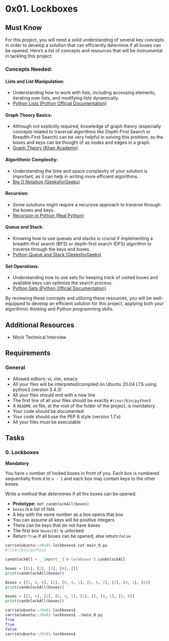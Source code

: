 # 0x01. Lockboxes

## Must Know

For this project, you will need a solid understanding of several key concepts in order to develop a solution that can efficiently determine if all boxes can be opened. Here’s a list of concepts and resources that will be instrumental in tackling this project:

### Concepts Needed:

#### Lists and List Manipulation:
- Understanding how to work with lists, including accessing elements, iterating over lists, and modifying lists dynamically.
- [Python Lists (Python Official Documentation)](https://docs.python.org/3/tutorial/datastructures.html)

#### Graph Theory Basics:
- Although not explicitly required, knowledge of graph theory (especially concepts related to traversal algorithms like Depth-First Search or Breadth-First Search) can be very helpful in solving this problem, as the boxes and keys can be thought of as nodes and edges in a graph.
- [Graph Theory (Khan Academy)](https://www.khanacademy.org/computing/computer-science/algorithms)

#### Algorithmic Complexity:
- Understanding the time and space complexity of your solution is important, as it can help in writing more efficient algorithms.
- [Big O Notation (GeeksforGeeks)](https://www.geeksforgeeks.org/analysis-of-algorithms-set-1-asymptotic-analysis/)

#### Recursion:
- Some solutions might require a recursive approach to traverse through the boxes and keys.
- [Recursion in Python (Real Python)](https://realpython.com/python-thinking-recursively/)

#### Queue and Stack:
- Knowing how to use queues and stacks is crucial if implementing a breadth-first search (BFS) or depth-first search (DFS) algorithm to traverse through the keys and boxes.
- [Python Queue and Stack (GeeksforGeeks)](https://www.geeksforgeeks.org/stack-in-python/)

#### Set Operations:
- Understanding how to use sets for keeping track of visited boxes and available keys can optimize the search process.
- [Python Sets (Python Official Documentation)](https://docs.python.org/3/tutorial/datastructures.html#sets)

By reviewing these concepts and utilizing these resources, you will be well-equipped to develop an efficient solution for this project, applying both your algorithmic thinking and Python programming skills.

## Additional Resources
- Mock Technical Interview

## Requirements

### General
- Allowed editors: vi, vim, emacs
- All your files will be interpreted/compiled on Ubuntu 20.04 LTS using python3 (version 3.4.3)
- All your files should end with a new line
- The first line of all your files should be exactly `#!/usr/bin/python3`
- A `README.md` file, at the root of the folder of the project, is mandatory
- Your code should be documented
- Your code should use the PEP 8 style (version 1.7.x)
- All your files must be executable

## Tasks

### 0. Lockboxes
**Mandatory**

You have `n` number of locked boxes in front of you. Each box is numbered sequentially from `0` to `n - 1` and each box may contain keys to the other boxes.

Write a method that determines if all the boxes can be opened.

- **Prototype:** `def canUnlockAll(boxes)`
- `boxes` is a list of lists
- A key with the same number as a box opens that box
- You can assume all keys will be positive integers
- There can be keys that do not have boxes
- The first box `boxes[0]` is unlocked
- Return `True` if all boxes can be opened, else return `False`

```python
carrie@ubuntu:~/0x01-lockboxes$ cat main_0.py
#!/usr/bin/python3

canUnlockAll = __import__('0-lockboxes').canUnlockAll

boxes = [[1], [2], [3], [4], []]
print(canUnlockAll(boxes))

boxes = [[1, 4, 6], [2], [0, 4, 1], [5, 6, 2], [3], [4, 1], [6]]
print(canUnlockAll(boxes))

boxes = [[1, 4], [2], [0, 4, 1], [3], [], [4, 1], [5, 6]]
print(canUnlockAll(boxes))

carrie@ubuntu:~/0x01-lockboxes$
carrie@ubuntu:~/0x01-lockboxes$ ./main_0.py
True
True
False
carrie@ubuntu:~/0x01-lockboxes$

